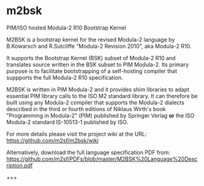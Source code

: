 # m2bsk

PIM/ISO hosted Modula-2 R10 Bootstrap Kernel

M2BSK is a bootstrap kernel for the revised Modula-2 language by B.Kowarsch and R.Sutcliffe "Modula-2 Revision 2010", aka Modula-2 R10.

It supports the Bootstrap Kernel (BSK) subset of Modula-2 R10 and translates source written in the BSK subset to PIM Modula-2.  Its primary purpose is to facilitate bootstrapping of a self-hosting compiler that suppports the full Modula-2 R10 specification.

M2BSK is written in PIM Modula-2 and it provides shim libraries to adapt essential PIM library calls to the ISO&nbsp;M2 standard library. It can therefore be built using any Modula-2 compiler that supports the Modula-2 dialects described in the third or fourth editions of Niklaus Wirth's book "Programming in Modula-2" (PIM) published by Springer Verlag **or** the ISO Modula-2 standard IS-10513-1 published by ISO.

For more details please visit the project wiki at the URL:
https://github.com/m2sf/m2bsk/wiki

Alternatively, download the full language specification PDF from:
https://github.com/m2sf/PDFs/blob/master/M2BSK%20Language%20Description.pdf

+++
